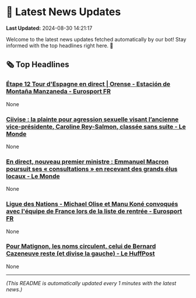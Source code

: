 # 📰 Latest News Updates
**Last Updated:** 2024-08-30 14:21:17

Welcome to the latest news updates fetched automatically by our bot! Stay informed with the top headlines right here. 🚀

## 🗞️ Top Headlines

### [Étape 12 Tour d'Espagne en direct | Orense - Estación de Montaña Manzaneda - Eurosport FR](https://news.google.com/rss/articles/CBMixwFBVV95cUxQVWdZTTd5bnIyNHVjSVhJd1J0SmIzVkhsVjVWSk51LWFXdUtJUlN0cGo3V0xkT2did1RiMWlVUFpiNWFuMVM1YjFvaFhyVVhpR1pkVWV4UUNJeFp5dnlNTzF1cHhBSWxZM3d1YU1DMmtZeHVXT0stUkxFN3hFSDNuV3pnNEJ6NE1XLWNNNlU3MnN2eno2cGNmRFExWTFsUF9Va0JKZWNjV3VMMl9ZN1JGTkMtWWY5YVdsVmRtLXI5UmFVc09PWk1N?oc=5)
None

### [Ciivise : la plainte pour agression sexuelle visant l’ancienne vice-présidente, Caroline Rey-Salmon, classée sans suite - Le Monde](https://news.google.com/rss/articles/CBMikAJBVV95cUxOaTdjdWcxNjJxTGd6dEgzLXByM094NEYtVG5ORmNzVHA5eE5jb2E0UzQ4MnFBeGpQQVpWSjJjb01TMU1oRnZObW9keUNlRGJ4aEpwX3dKeFc5Y252bkVYNXlkbktiRnZoQzE1T2lab0lCVzgyOFRraTFqaWp6VDRVazI0UHdjN2Fhamc3YVl5bzNjcDZIdVVTY2RFOFRNbld1S1dMd1E1WW1SbG9RbW9seXZBQ1REVjBSLS0zemo2dll3MUgzMmppOS1UTHFoVUVpMWpsU1BuZ29DekdDUkpJM1BZTUNWdWtxZXM2NkhZbVVUTWc2MXVENVVXRms1TWdicDJOZV9TUS1hQS12S3BGXw?oc=5)
None

### [En direct, nouveau premier ministre : Emmanuel Macron poursuit ses « consultations » en recevant des grands élus locaux - Le Monde](https://news.google.com/rss/articles/CBMijgJBVV95cUxQWHREU0s2LWNVM0JiNVI5eXZNVUxDS21DN1gyNEcyazhraWcwWUQzUDNTeGtGeEkzMU1ZV1NIMDFoTVNRZzBOR3J3QzJwMk1iN1dLbDVfOFlteTlrZFpic0dsQk5YQ0VfVU9sMF93X0xYWl8xY1RGYU9ra3FxRjBFa0d3NmtENVdjcU00SjBOY3VHdktlQVd5eXdKamtQYVAxcjRqM3VILVNLajRkUDd1NlA2UmtvNXFLaVh4NEI1NmhTVER5Vlc0cml6UjZRcl95WmZvNzVQbjRHV1lHaXlRRFJnSG15Rmo2OHBnRExIck1ieEQtMEtIN1pVaDRDTHpJd1lQS2swbXhrLWNsRlE?oc=5)
None

### [Ligue des Nations - Michael Olise et Manu Koné convoqués avec l'équipe de France lors de la liste de rentrée - Eurosport FR](https://news.google.com/rss/articles/CBMigwJBVV95cUxOSnJmZG0wcjVDamltSnk0SW8wUnl1OURTOWFadXJnVDFSSjdJa2xEeFhOc3hzaHlXSFIyZ0hLV3QxNk1LNVprT1RoTGMyV2tVYVRpOFR5M1haa3c3SVBhbzJCam5QMnJlcUNET3ZhU1U0U05uRUwyUS1IZG5ZNGV0MXdBYm5LUFhidkgydllWWEUwc1BLajhORzI4TUhqM2p4cXR0Z2VqcUdnblRhUTcxZGFWTl8zMEwzbTBwYTU4a0Q1VGthNS1ncmxfNmlha2pWTnc4VHpPMzNyd1pZRkVpemxIVWhIWUYzMmI5ejFpV0M3ZHNfNjdlSlY1QUNBR3VKb193?oc=5)
None

### [Pour Matignon, les noms circulent, celui de Bernard Cazeneuve reste (et divise la gauche) - Le HuffPost](https://news.google.com/rss/articles/CBMi2wFBVV95cUxPVVpZQzlMUm94enlSRXgxQUExVVpnVlhwRXFVeEttOVB3OHFBRVBzMXRsR1p0STRUQzcyR1lkRXE0aTVUTEdRZkJRRVFEWlJQOEFyRmc4b01aNkFnamFQZm9zUmVMZV9INDZhZkE1UTBvei1XYnRidlpUQ1RTOGhrbGExUGhwX1RtRWhQNlZFZ0xITC1QY2pTUjBSeVZBcFViZ1Y3ekl6c2QzNTBqRndIbks4cDUxcUttUTNzOS05QnhYc1JhcHR6YzY1cTM1UGFhZ2dLbWpDMC1hVlU?oc=5)
None

---
*(This README is automatically updated every 1 minutes with the latest news.)*
